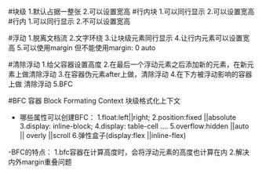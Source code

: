 #块级
1.默认占据一整张
2.可以设置宽高
#行内块
1.可以同行显示
2.可以设置宽高
#行内
1.可以同行显示
2.不可以设置宽高

#浮动
1.脱离文档流
2.文字环绕
3.让块级元素同行显示
4.让行内元素可以设置宽高
5.可以使用margin 但不能使用margin: 0 auto

#清除浮动
1.给父容器设置高度
2.在最后一个浮动元素之后添加新的元素，在新元素上做清除浮动
3.在容器伪元素after上做，清除浮动
4.在下方被浮动影响的容器上做 清除浮动
5.BFC

#BFC 容器 Block Formating Context 块级格式化上下文
- 哪些属性可以创建BFC：
1.float:left||right;
2.position:fixed ||absolute
3.display: inline-block;
4.display: table-cell ....
5.overflow:hidden ||auto || overly ||scroll
6.弹性盒子(display:flex ||inline-flex)

-BFC的特点：
1.bfc容器在计算高度时，会将浮动元素的高度也计算在内
2.解决内外margin重叠问题


